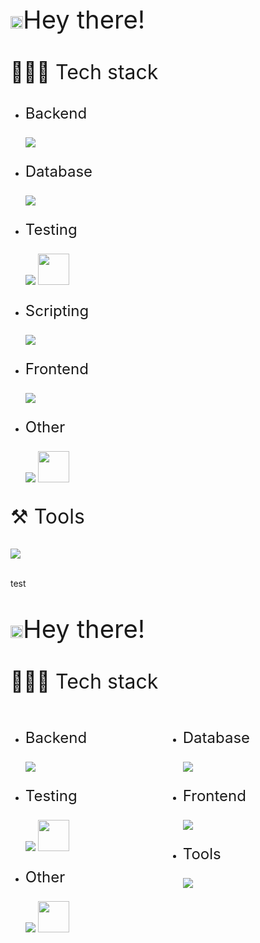<p align="left" style="font-size: 2.5rem"> <img src="https://github.com/TheDudeThatCode/TheDudeThatCode/blob/master/Assets/Hi.gif" width="20px">Hey there!</p>

<p align="left" style="font-size: 2rem">🧑🏻‍💻 Tech stack</p>
<ul>
  <li>
    <p align="left">
      <p align="left" style="font-size: 1.5rem">Backend</p>
      <img src="https://skillicons.dev/icons?i=ts,nodejs,express,js"/>
    </p>
  </li>
  <li>
    <p align="left">
      <p align="left" style="font-size: 1.5rem">Database</p>
      <img src="https://skillicons.dev/icons?i=postgresql,sequelize,mongodb"/>
    </p>
  </li>
  <li>
    <p align="left">
      <p align="left" style="font-size: 1.5rem">Testing</p>
      <img src="https://skillicons.dev/icons?i=jest,gherkin"/>
      <img style="height: 50px" src="https://github.com/marwin1991/profile-technology-icons/assets/25181517/37cb517e-d059-4cc0-8124-1a72b663167c">
    </p>
  </li>

  <li>
    <p align="left">
      <p align="left" style="font-size: 1.5rem">Scripting</p>
      <img src="https://skillicons.dev/icons?i=python"/>
    </p>
  </li>
  <li>
    <p align="left">
      <p align="left" style="font-size: 1.5rem">Frontend</p>
      <img src="https://skillicons.dev/icons?i=html,css,js,react"/>
    </p>
  </li>
  <li>
    <p align="left">
      <p align="left" style="font-size: 1.5rem">Other</p>
      <img src="https://skillicons.dev/icons?i=docker,redis,solidity"/>
      <img style="height: 50px" src="https://user-images.githubusercontent.com/25181517/187070862-03888f18-2e63-4332-95fb-3ba4f2708e59.png">
    </p>
  </li>
</ul>

<p align="left" style="font-size: 2rem">⚒️ Tools</p>
<p align="left">
  <img src="https://skillicons.dev/icons?i=vscode,vim,git,linux"/>
</p>

<br>
test
<p align="left" style="font-size: 2.5rem"> <img src="https://github.com/TheDudeThatCode/TheDudeThatCode/blob/master/Assets/Hi.gif" width="20px">Hey there!</p>

<p align="left" style="font-size: 2rem">🧑🏻‍💻 Tech stack</p>

<div style="display: flex; justify-content: space-between;">
  <!-- First Column -->
  <div style="flex: 1;">
    <ul>
      <li>
        <p align="left">
          <p align="left" style="font-size: 1.5rem">Backend</p>
          <img src="https://skillicons.dev/icons?i=ts,nodejs,express,js"/>
        </p>
      </li>
      <li>
        <p align="left">
          <p align="left" style="font-size: 1.5rem">Testing</p>
          <img src="https://skillicons.dev/icons?i=jest,gherkin"/>
          <img style="height: 50px" src="https://github.com/marwin1991/profile-technology-icons/assets/25181517/37cb517e-d059-4cc0-8124-1a72b663167c">
        </p>
      </li>
      <li>
        <p align="left">
          <p align="left" style="font-size: 1.5rem">Other</p>
          <img src="https://skillicons.dev/icons?i=docker,python,redis,solidity"/>
          <img style="height: 50px" src="https://user-images.githubusercontent.com/25181517/187070862-03888f18-2e63-4332-95fb-3ba4f2708e59.png">
        </p>
      </li>
    </ul>
  </div>
  <!-- Second Column -->
  <div style="flex: 1;">
    <ul>
      <li>
        <p align="left">
          <p align="left" style="font-size: 1.5rem">Database</p>
          <img src="https://skillicons.dev/icons?i=postgresql,sequelize,mongodb"/>
        </p>
      </li>
      <li>
        <p align="left">
          <p align="left" style="font-size: 1.5rem">Frontend</p>
          <img src="https://skillicons.dev/icons?i=html,css,js,react"/>
        </p>
      </li>
      <li>
        <p align="left">
          <p align="left" style="font-size: 1.5rem">Tools</p>
            <img src="https://skillicons.dev/icons?i=vscode,vim,git,linux"/>
        </p>
      </li>
    </ul>
  </div>
</div>

